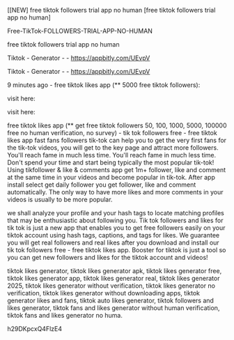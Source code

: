 [[NEW] free tiktok followers trial app no human [free tiktok followers trial app no human]

Free-TikTok-FOLLOWERS-TRIAL-APP-NO-HUMAN

free tiktok followers trial app no human

Tiktok - Generator - - https://appbitly.com/UEvpV

Tiktok - Generator - - https://appbitly.com/UEvpV

9 minutes ago - free tiktok likes app (** 5000 free tiktok followers):

visit here:

visit here:

free tiktok likes app (** get free tiktok followers 50, 100, 1000, 5000, 100000 free no human verification, no survey) - tik tok followers free - free tiktok likes app fast fans followers tik-tok can help you to get the very first fans for the tik-tok videos, you will get to the key page and attract more followers. You'll reach fame in much less time. You'll reach fame in much less time. Don't spend your time and start being typically the most popular tik-tok! Using tikfollower & like & comments app get 1m+ follower, like and comment at the same time in your videos and become popular in tik-tok. After app install select get daily follower you get follower, like and comment automatically. The only way to have more likes and more comments in your videos is usually to be more popular.

we shall analyze your profile and your hash tags to locate matching profiles that may be enthusiastic about following you. Tik tok followers and likes for tik tok is just a new app that enables you to get free followers easily on your tiktok account using hash tags, captions, and tags for likes. We guarantee you will get real followers and real likes after you download and install our tik tok followers free - free tiktok likes app. Booster for tiktok is just a tool so you can get new followers and likes for the tiktok account and videos!

tiktok likes generator, tiktok likes generator apk, tiktok likes generator free, tiktok likes generator app, tiktok likes generator real, tiktok likes generator 2025, tiktok likes generator without verification, tiktok likes generator no verification, tiktok likes generator without downloading apps, tiktok generator likes and fans, tiktok auto likes generator, tiktok followers and likes generator, tiktok fans and likes generator without human verification, tiktok fans and likes generator no huma.

h29DKpcxQ4FlzE4


